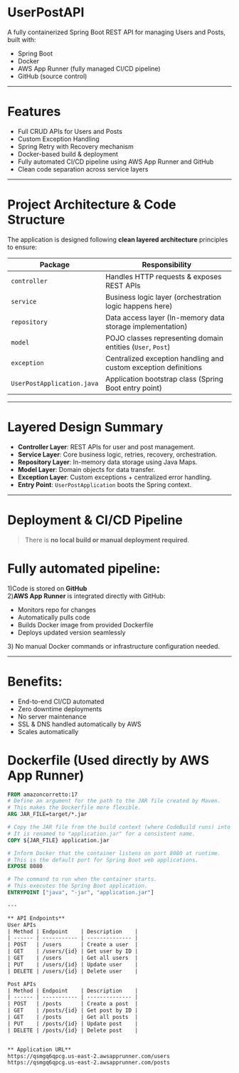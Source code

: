 # UserPostAPI

A fully containerized Spring Boot REST API for managing Users and Posts, built with:

- Spring Boot
- Docker
- AWS App Runner (fully managed CI/CD pipeline)
- GitHub (source control)

---

# Features

- Full CRUD APIs for Users and Posts
- Custom Exception Handling
- Spring Retry with Recovery mechanism
- Docker-based build & deployment
- Fully automated CI/CD pipeline using AWS App Runner and GitHub
- Clean code separation across service layers

---

# Project Architecture & Code Structure

The application is designed following **clean layered architecture** principles to ensure:

| Package | Responsibility |
| ------- | -------------- |
| `controller` | Handles HTTP requests & exposes REST APIs |
| `service` | Business logic layer (orchestration logic happens here) |
| `repository` | Data access layer (In-memory data storage implementation) |
| `model` | POJO classes representing domain entities (`User`, `Post`) |
| `exception` | Centralized exception handling and custom exception definitions |
| `UserPostApplication.java` | Application bootstrap class (Spring Boot entry point) |

---

# Layered Design Summary

- **Controller Layer**: REST APIs for user and post management.
- **Service Layer**: Core business logic, retries, recovery, orchestration.
- **Repository Layer**: In-memory data storage using Java Maps.
- **Model Layer**: Domain objects for data transfer.
- **Exception Layer**: Custom exceptions + centralized error handling.
- **Entry Point**: `UserPostApplication` boots the Spring context.

- ---

# Deployment & CI/CD Pipeline

> There is **no local build or manual deployment required**.

# Fully automated pipeline:

1)Code is stored on **GitHub**  
2️)**AWS App Runner** is integrated directly with GitHub:
- Monitors repo for changes
- Automatically pulls code
- Builds Docker image from provided Dockerfile
- Deploys updated version seamlessly

3️) No manual Docker commands or infrastructure configuration needed.

---

# Benefits:

-  End-to-end CI/CD automated
-  Zero downtime deployments
-  No server maintenance
-  SSL & DNS handled automatically by AWS
-  Scales automatically

# Dockerfile (Used directly by AWS App Runner)

```dockerfile
FROM amazoncorretto:17
# Define an argument for the path to the JAR file created by Maven.
# This makes the Dockerfile more flexible.
ARG JAR_FILE=target/*.jar

# Copy the JAR file from the build context (where CodeBuild runs) into the container.
# It is renamed to "application.jar" for a consistent name.
COPY ${JAR_FILE} application.jar

# Inform Docker that the container listens on port 8080 at runtime.
# This is the default port for Spring Boot web applications.
EXPOSE 8080

# The command to run when the container starts.
# This executes the Spring Boot application.
ENTRYPOINT ["java", "-jar", "application.jar"]

---

** API Endpoints**
User APIs
| Method | Endpoint    | Description    |
| ------ | ----------- | -------------- |
| POST   | /users      | Create a user  |
| GET    | /users/{id} | Get user by ID |
| GET    | /users      | Get all users  |
| PUT    | /users/{id} | Update user    |
| DELETE | /users/{id} | Delete user    |

Post APIs
| Method | Endpoint    | Description    |
| ------ | ----------- | -------------- |
| POST   | /posts      | Create a post  |
| GET    | /posts/{id} | Get post by ID |
| GET    | /posts      | Get all posts  |
| PUT    | /posts/{id} | Update post    |
| DELETE | /posts/{id} | Delete post    |


** Application URL**
https://qsmgq6qpcg.us-east-2.awsapprunner.com/users
https://qsmgq6qpcg.us-east-2.awsapprunner.com/posts




